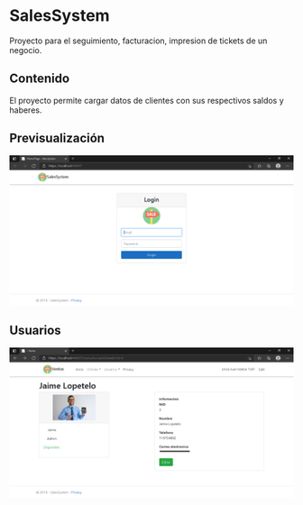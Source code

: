 # SalesSystem
Proyecto para el seguimiento, facturacion, impresion de tickets de un negocio.

## Contenido
El proyecto permite cargar datos de clientes con sus respectivos saldos y haberes.

## Previsualización

![](/Images/inicio.png)

## Usuarios

![](/Images/Users.png)
